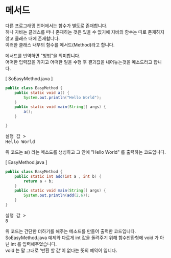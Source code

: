 # 메서드

다른 프로그래밍 언어에서는 함수가 별도로 존재합니다.  
허나 자바는 클래스를 떠나 존재하는 것은 있을 수 없기에 자바의 함수는 따로 존재하지 않고 클래스 내에 존재합니다.  
이러한 클래스 내부의 함수를 메서드(Method)라고 합니다.  

메서드를 번역하면 "방법"을 의미합니다.  
어떠한 입력값을 가지고 어떠한 일을 수행 후 결과값을 내어놓는것을 메소드라고 합니다.


[ SoEasyMethod.java ]
```java
public class EasyMethod {
	public static void a() {
		System.out.println("Hello World");
	}
	public static void main(String[] args) {
		a();
	}

}
```

<pre>
실행 값 >  
Hello World
</pre>

위 코드는 a() 라는 메소드를 생성하고 그 안에 "Hello World" 를 출력하는 코드입니다.

[ EasyMethod.java ]

```java
public class EasyMethod {
	public static int add(int a , int b) {
		return a + b;
	}
	public static void main(String[] args) {
		System.out.println(add(2,6));
	}
}
```

<pre>
실행 값 >
8
</pre>

위 코드는 간단한 더하기를 해주는 메소드를 만들어 출력한 코드입니다.  
SoEasyMethod.java 예제와 다르게 int 값을 돌려주기 위해 함수반환형에 void 가 아닌 int 를 입력해주었습니다.  
void 는 말 그대로 '반환 할 값'이 없다는 뜻의 예약어 입니다.
